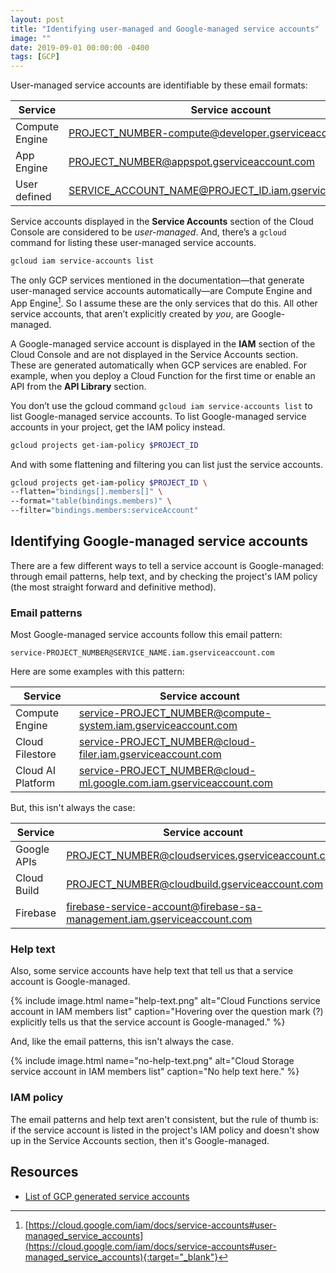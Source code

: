 ```yaml
---
layout: post
title: "Identifying user-managed and Google-managed service accounts"
image: ""
date: 2019-09-01 00:00:00 -0400
tags: [GCP]
---
```



User-managed service accounts are identifiable by these email formats:

| Service | Service account |
|-|-|
| Compute Engine | PROJECT_NUMBER-compute@developer.gserviceaccount.com |
| App Engine | PROJECT_NUMBER@appspot.gserviceaccount.com |
| User defined | SERVICE_ACCOUNT_NAME@PROJECT_ID.iam.gserviceaccount.com |

Service accounts displayed in the **Service Accounts** section of the Cloud Console are considered to be _user-managed_. And, there’s a `gcloud` command for listing these user-managed service accounts.

```bash
gcloud iam service-accounts list
```

The only GCP services mentioned in the documentation—that generate user-managed service accounts automatically—are Compute Engine and App Engine[^1]. So I assume these are the only services that do this. All other service accounts, that aren’t explicitly created by _you_, are Google-managed.

A Google-managed service account is displayed in the **IAM** section of the Cloud Console and are not displayed in the Service Accounts section. These are generated automatically when GCP services are enabled. For example, when you deploy a Cloud Function for the first time or enable an API from the **API Library** section.

You don’t use the gcloud command `gcloud iam service-accounts list` to list Google-managed service accounts. To list Google-managed service accounts in your project, get the IAM policy instead.

```bash
gcloud projects get-iam-policy $PROJECT_ID
```

And with some flattening and filtering you can list just the service accounts.

```bash
gcloud projects get-iam-policy $PROJECT_ID \
--flatten="bindings[].members[]" \
--format="table(bindings.members)" \
--filter="bindings.members:serviceAccount"
```

## Identifying Google-managed service accounts

There are a few different ways to tell a service account is Google-managed: through email patterns, help text, and by checking the project's IAM policy (the most straight forward and definitive method). 

### Email patterns

Most Google-managed service accounts follow this email pattern:

```
service-PROJECT_NUMBER@SERVICE_NAME.iam.gserviceaccount.com
```

Here are some examples with this pattern:

| Service | Service account |
|-|-|
| Compute Engine | service-PROJECT_NUMBER@compute-system.iam.gserviceaccount.com |
| Cloud Filestore | service-PROJECT_NUMBER@cloud-filer.iam.gserviceaccount.com |
| Cloud AI Platform | service-PROJECT_NUMBER@cloud-ml.google.com.iam.gserviceaccount.com |

But, this isn't always the case:

| Service | Service account |
|-|-|
| Google APIs | PROJECT_NUMBER@cloudservices.gserviceaccount.com |
| Cloud Build |  PROJECT_NUMBER@cloudbuild.gserviceaccount.com |
| Firebase | firebase-service-account@firebase-sa-management.iam.gserviceaccount.com |

### Help text

Also, some service accounts have help text that tell us that a service account is Google-managed.

{% include image.html name="help-text.png" alt="Cloud Functions service account in IAM members list" caption="Hovering over the question mark (?) explicitly tells us that the service account is Google-managed." %}

And, like the email patterns, this isn't always the case.

{% include image.html name="no-help-text.png" alt="Cloud Storage service account in IAM members list" caption="No help text here." %}

### IAM policy

The email patterns and help text aren't consistent, but the rule of thumb is: if the service account is listed in the project's IAM policy and doesn't show up in the Service Accounts section, then it's Google-managed.

## Resources

- [List of GCP generated service accounts](https://github.com/lewisrodgers/google-managed-service-accounts)


[^1]: [https://cloud.google.com/iam/docs/service-accounts#user-managed_service_accounts](https://cloud.google.com/iam/docs/service-accounts#user-managed_service_accounts){:target="_blank"}
